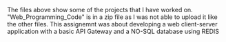 The files above show some of the projects that I have worked on. "Web_Programming_Code" is in a zip file as I was not able to upload it like the other files. This assignemnt was about developing a web client-server application with a basic API Gateway and a NO-SQL database using REDIS
